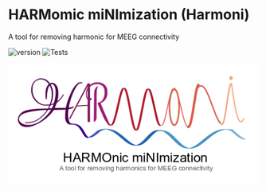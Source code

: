 # HARMomic miNImization (Harmoni)
A tool for removing harmonic for MEEG connectivity

![version](https://img.shields.io/badge/version-0.0.1-blue)
![Tests](https://github.com/harmonic-minimization/harmoni/actions/workflows/tests.yml/badge.svg)

<p align="center">
  <img src="harmoni_logo.png"/>
</p>
